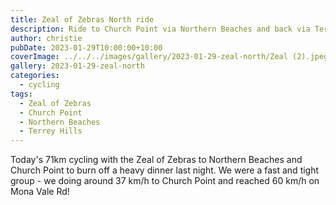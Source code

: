 ```yaml
---
title: Zeal of Zebras North ride
description: Ride to Church Point via Northern Beaches and back via Terrey Hills
author: christie
pubDate: 2023-01-29T10:00:00+10:00
coverImage: ../../../images/gallery/2023-01-29-zeal-north/Zeal (2).jpeg
gallery: 2023-01-29-zeal-north
categories:
  - cycling
tags:
  - Zeal of Zebras
  - Church Point
  - Northern Beaches
  - Terrey Hills
---
```


Today's 71km cycling with the Zeal of Zebras to Northern Beaches and Church Point to burn off a heavy dinner last night. We were a fast and tight group - we doing around 37 km/h to Church Point and reached 60 km/h on Mona Vale Rd!
